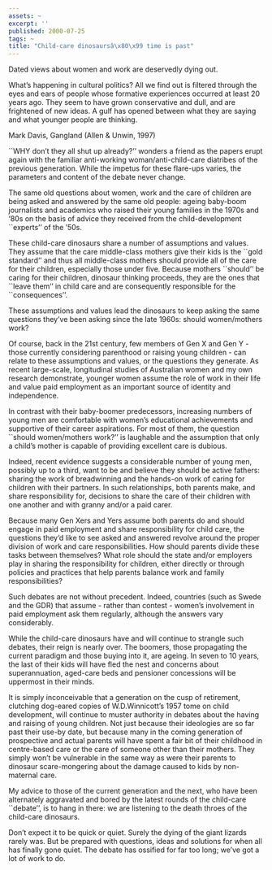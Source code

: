 ```yaml
---
assets: ~
excerpt: ''
published: 2000-07-25
tags: ~
title: "Child-care dinosaursâ\x80\x99 time is past"
---
```

Dated views about women and work are deservedly dying out.

What’s happening in cultural politics? All we find out is filtered
through the eyes and ears of people whose formative experiences occurred
at least 20 years ago. They seem to have grown conservative and dull,
and are frightened of new ideas. A gulf has opened between what they are
saying and what younger people are thinking.

Mark Davis, Gangland (Allen & Unwin, 1997)

\`\`WHY don’t they all shut up already?’’ wonders a friend as the papers
erupt again with the familiar anti-working woman/anti-child-care
diatribes of the previous generation. While the impetus for these
flare-ups varies, the parameters and content of the debate never change.

The same old questions about women, work and the care of children are
being asked and answered by the same old people: ageing baby-boom
journalists and academics who raised their young families in the 1970s
and ‘80s on the basis of advice they received from the child-development
\`\`experts’’ of the ’50s.

These child-care dinosaurs share a number of assumptions and values.
They assume that the care middle-class mothers give their kids is the
\`\`gold standard‘’ and thus all middle-class mothers should provide all
of the care for their children, especially those under five. Because
mothers \`\`should’’ be caring for their children, dinosaur thinking
proceeds, they are the ones that \`\`leave them‘’ in child care and are
consequently responsible for the \`\`consequences’’.

These assumptions and values lead the dinosaurs to keep asking the same
questions they’ve been asking since the late 1960s: should women/mothers
work?

Of course, back in the 21st century, few members of Gen X and Gen Y -
those currently considering parenthood or raising young children - can
relate to these assumptions and values, or the questions they generate.
As recent large-scale, longitudinal studies of Australian women and my
own research demonstrate, younger women assume the role of work in their
life and value paid employment as an important source of identity and
independence.

In contrast with their baby-boomer predecessors, increasing numbers of
young men are comfortable with women’s educational achievements and
supportive of their career aspirations. For most of them, the question
\`\`should women/mothers work?’’ is laughable and the assumption that
only a child’s mother is capable of providing excellent care is dubious.

Indeed, recent evidence suggests a considerable number of young men,
possibly up to a third, want to be and believe they should be active
fathers: sharing the work of breadwinning and the hands-on work of
caring for children with their partners. In such relationships, both
parents make, and share responsibility for, decisions to share the care
of their children with one another and with granny and/or a paid carer.

Because many Gen Xers and Yers assume both parents do and should engage
in paid employment and share responsibility for child care, the
questions they’d like to see asked and answered revolve around the
proper division of work and care responsibilities. How should parents
divide these tasks between themselves? What role should the state and/or
employers play in sharing the responsibility for children, either
directly or through policies and practices that help parents balance
work and family responsibilities?

Such debates are not without precedent. Indeed, countries (such as Swede
and the GDR) that assume - rather than contest - women’s involvement in
paid employment ask them regularly, although the answers vary
considerably.

While the child-care dinosaurs have and will continue to strangle such
debates, their reign is nearly over. The boomers, those propagating the
current paradigm and those buying into it, are ageing. In seven to 10
years, the last of their kids will have fled the nest and concerns about
superannuation, aged-care beds and pensioner concessions will be
uppermost in their minds.

It is simply inconceivable that a generation on the cusp of retirement,
clutching dog-eared copies of W.D.Winnicott’s 1957 tome on child
development, will continue to muster authority in debates about the
having and raising of young children. Not just because their ideologies
are so far past their use-by date, but because many in the coming
generation of prospective and actual parents will have spent a fair bit
of their childhood in centre-based care or the care of someone other
than their mothers. They simply won’t be vulnerable in the same way as
were their parents to dinosaur scare-mongering about the damage caused
to kids by non-maternal care.

My advice to those of the current generation and the next, who have been
alternately aggravated and bored by the latest rounds of the child-care
\`\`debate’’, is to hang in there: we are listening to the death throes
of the child-care dinosaurs.

Don’t expect it to be quick or quiet. Surely the dying of the giant
lizards rarely was. But be prepared with questions, ideas and solutions
for when all has finally gone quiet. The debate has ossified for far too
long; we’ve got a lot of work to do.
